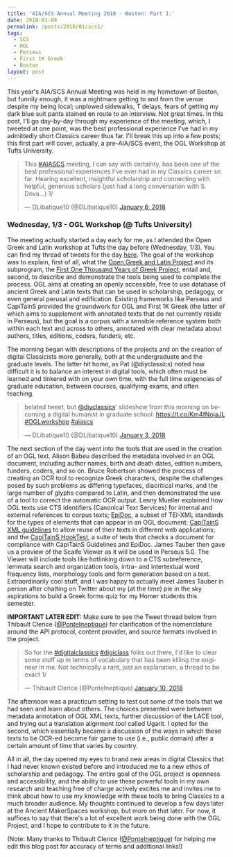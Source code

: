 ```yaml
---
title: 'AIA/SCS Annual Meeting 2018 - Boston: Part 1.'
date: 2018-01-09
permalink: /posts/2018/01/scs1/
tags:
  - SCS
  - OGL
  - Perseus
  - First 1K Greek
  - Boston
layout: post
---
```


This year's AIA/SCS Annual Meeting was held in my hometown of Boston, but funnily enough, it was a nightmare getting to and from the venue despite my being local; unplowed sidewalks, T delays, fears of getting my dark blue suit pants stained en route to an interview. Not great times. In this post, I'll go day-by-day through my experience of the meeting, which, I tweeted at one point, was the best professional experience I've had in my admittedly short Classics career thus far. I'll break this up into a few posts; this first part will cover, actually, a pre-AIA/SCS event, the OGL Workshop at Tufts University.

<blockquote class="twitter-tweet" data-lang="en"><p lang="en" dir="ltr">This <a href="https://twitter.com/hashtag/AIASCS?src=hash&amp;ref_src=twsrc%5Etfw">#AIASCS</a> meeting, I can say with certainty, has been one of the best professional experiences I&#39;ve ever had in my Classics career so far. Hearing excellent, insightful scholarship and connecting with helpful, generous scholars (just had a long conversation with S. Dova...) 1/</p>&mdash; DLibatique10 (@DLibatique10) <a href="https://twitter.com/DLibatique10/status/949441888423161857?ref_src=twsrc%5Etfw">January 6, 2018</a></blockquote> <script async src="https://platform.twitter.com/widgets.js" charset="utf-8"></script>

### Wednesday, 1/3 - OGL Workshop (@ Tufts University)
The meeting actually started a day early for me, as I attended the Open Greek and Latin workshop at Tufts the day before (Wednesday, 1/3). You can find my thread of tweets for the day [here](https://twitter.com/i/moments/948731775135682560). The goal of the workshop was to explain, first of all, what the [Open Greek and Latin Project](http://github.com/OpenGreekAndLatin/) and its subprogram, the [First One Thousand Years of Greek Project](https://github.com/OpenGreekAndLatin/First1KGreek), entail and, second, to describe and demonstrate the tools being used to complete the process. OGL aims at creating an openly accessible, free to use database of ancient Greek and Latin texts that can be used in scholarship, pedagogy, or even general perusal and edification. Existing frameworks like Perseus and CapiTainS provided the groundwork for OGL and First 1K Greek (the latter of which aims to supplement with annotated texts that do not currently reside in Perseus), but the goal is a corpus with a sensible reference system both within each text and across to others, annotated with clear metadata about authors, titles, editions, coders, funders, etc.

The morning began with descriptions of the projects and on the creation of digital Classicists more generally, both at the undergraduate and the graduate levels. The latter hit home, as Pat (@diyclassics) noted how difficult it is to balance an interest in digital tools, which often must be learned and tinkered with on your *own* time, with the full time exigencies of graduate education, between courses, qualifying exams, and often teaching.

<blockquote class="twitter-tweet" data-lang="en"><p lang="en" dir="ltr">belated tweet, but <a href="https://twitter.com/diyclassics?ref_src=twsrc%5Etfw">@diyclassics</a>&#39; slideshow from this morning on becoming a digital humanist in graduate school: <a href="https://t.co/Km4fNojaJL">https://t.co/Km4fNojaJL</a> <a href="https://twitter.com/hashtag/OGLworkshop?src=hash&amp;ref_src=twsrc%5Etfw">#OGLworkshop</a> <a href="https://twitter.com/hashtag/aiascs?src=hash&amp;ref_src=twsrc%5Etfw">#aiascs</a></p>&mdash; DLibatique10 (@DLibatique10) <a href="https://twitter.com/DLibatique10/status/948665588188090370?ref_src=twsrc%5Etfw">January 3, 2018</a></blockquote> <script async src="https://platform.twitter.com/widgets.js" charset="utf-8"></script>

The next section of the day went into the tools that are used in the creation of an OGL text. Alison Babeu described the metadata involved in an OGL document, including author names, birth and death dates, edition numbers, funders, coders, and so on. Bruce Robertson showed the process of creating an OCR tool to recognize Greek characters, despite the challenges posed by such problems as differing typefaces, diacritical marks, and the large number of glyphs compared to Latin, and then demonstrated the use of a tool to correct the automatic OCR output. Lenny Mueller explained how OGL texts use CTS identifiers (Canonical Text Services) for internal and external references to corpus texts; [EpiDoc](http://www.stoa.org/epidoc/gl/latest/intro-intro.html), a subset of TEI-XML standards for the types of elements that can appear in an OGL document; [CapiTainS XML guidelines](http://capitains.org/pages/guidelines.html) to allow reuse of their texts in different web applications; and the [CapiTainS HookTest](https://github.com/capitains/hooktest), a suite of tests that checks a document for compliance with CapiTainS Guidelines and EpiDoc. James Tauber then gave us a preview of the Scaife Viewer as it will be used in Perseus 5.0. The Viewer will include tools like hotlinking down to a CTS subreference, lemmata search and organization tools, intra- and intertextual word frequency lists, morphology tools and form generation based on a text. Extraordinarily cool stuff, and I was happy to actually meet James Tauber in person after chatting on Twitter about my (at the time) pie in the sky aspirations to build a Greek forms quiz for my Homer students this semester.

**IMPORTANT LATER EDIT:** Make sure to see the Tweet thread below from Thibault Clerice ([@PonteIneptique](https://twitter.com/PonteIneptique)) for clarification of the nomenclature around the API protocol, content provider, and source formats involved in the project.

<blockquote class="twitter-tweet" data-lang="en"><p lang="en" dir="ltr">So for the <a href="https://twitter.com/hashtag/digitalclassics?src=hash&amp;ref_src=twsrc%5Etfw">#digitalclassics</a> <a href="https://twitter.com/hashtag/digiclass?src=hash&amp;ref_src=twsrc%5Etfw">#digiclass</a> folks out there, I&#39;d like to clear some stuff up in terms of vocabulary that has been killing the engineer in me. Not technically a rant, just an explanation, a thread to be exact 1/</p>&mdash; Thibault Clerice (@PonteIneptique) <a href="https://twitter.com/PonteIneptique/status/951145615714594819?ref_src=twsrc%5Etfw">January 10, 2018</a></blockquote> <script async src="https://platform.twitter.com/widgets.js" charset="utf-8"></script>

The afternoon was a practicum setting to test out some of the tools that we had seen and learn about others. The choices presented were between metadata annotation of OGL XML texts, further discussion of the LACE tool, and trying out a translation alignment tool called Ugarit. I opted for the second, which essentially became a discussion of the ways in which these texts to be OCR-ed become fair game to use (i.e., public domain) after a certain amount of time that varies by country.

All in all, the day opened my eyes to brand new areas in digital Classics that I had never known existed before and introduced me to a new ethos of scholarship and pedagogy. The entire goal of the OGL project is openness and accessibility, and the ability to use these powerful tools in my own research and teaching free of charge actively excites me and invites me to think about how to use my knowledge with these tools to bring Classics to a much broader audience. My thoughts continued to develop a few days later at the Ancient MakerSpaces workshop, but more on that later. For now, it suffices to say that there's a lot of excellent work being done with the OGL Project, and I hope to contribute to it in the future.

(Note: Many thanks to Thibault Clerice ([@PonteIneptique](https://twitter.com/PonteIneptique)) for helping me edit this blog post for accuracy of terms and additional links!)
